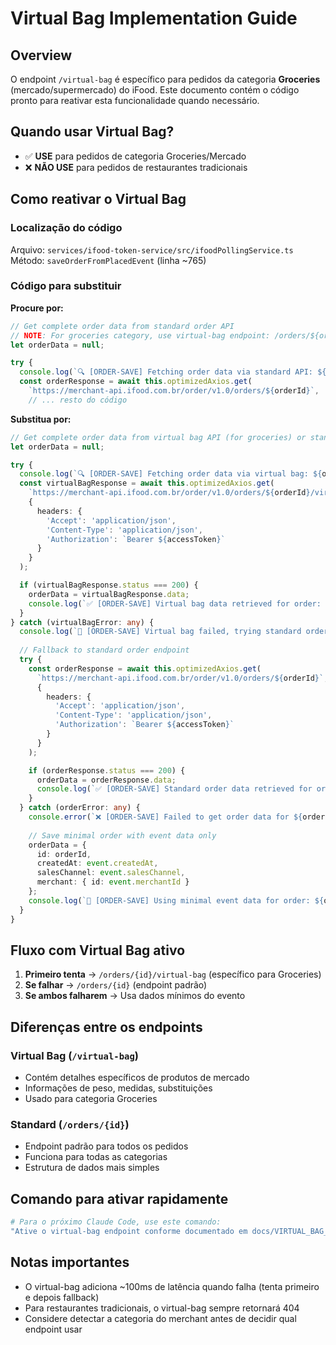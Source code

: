 # Virtual Bag Implementation Guide

## Overview
O endpoint `/virtual-bag` é específico para pedidos da categoria **Groceries** (mercado/supermercado) do iFood. 
Este documento contém o código pronto para reativar esta funcionalidade quando necessário.

## Quando usar Virtual Bag?
- ✅ **USE** para pedidos de categoria Groceries/Mercado
- ❌ **NÃO USE** para pedidos de restaurantes tradicionais

## Como reativar o Virtual Bag

### Localização do código
Arquivo: `services/ifood-token-service/src/ifoodPollingService.ts`
Método: `saveOrderFromPlacedEvent` (linha ~765)

### Código para substituir

**Procure por:**
```typescript
// Get complete order data from standard order API
// NOTE: For groceries category, use virtual-bag endpoint: /orders/${orderId}/virtual-bag
let orderData = null;

try {
  console.log(`🔍 [ORDER-SAVE] Fetching order data via standard API: ${orderId}`);
  const orderResponse = await this.optimizedAxios.get(
    `https://merchant-api.ifood.com.br/order/v1.0/orders/${orderId}`,
    // ... resto do código
```

**Substitua por:**
```typescript
// Get complete order data from virtual bag API (for groceries) or standard API
let orderData = null;

try {
  console.log(`🔍 [ORDER-SAVE] Fetching order data via virtual bag: ${orderId}`);
  const virtualBagResponse = await this.optimizedAxios.get(
    `https://merchant-api.ifood.com.br/order/v1.0/orders/${orderId}/virtual-bag`,
    {
      headers: {
        'Accept': 'application/json',
        'Content-Type': 'application/json',
        'Authorization': `Bearer ${accessToken}`
      }
    }
  );

  if (virtualBagResponse.status === 200) {
    orderData = virtualBagResponse.data;
    console.log(`✅ [ORDER-SAVE] Virtual bag data retrieved for order: ${orderId}`);
  }
} catch (virtualBagError: any) {
  console.log(`🔄 [ORDER-SAVE] Virtual bag failed, trying standard order endpoint for ${orderId}`);
  
  // Fallback to standard order endpoint
  try {
    const orderResponse = await this.optimizedAxios.get(
      `https://merchant-api.ifood.com.br/order/v1.0/orders/${orderId}`,
      {
        headers: {
          'Accept': 'application/json',
          'Content-Type': 'application/json',
          'Authorization': `Bearer ${accessToken}`
        }
      }
    );

    if (orderResponse.status === 200) {
      orderData = orderResponse.data;
      console.log(`✅ [ORDER-SAVE] Standard order data retrieved for order: ${orderId}`);
    }
  } catch (orderError: any) {
    console.error(`❌ [ORDER-SAVE] Failed to get order data for ${orderId}:`, orderError.message);
    
    // Save minimal order with event data only
    orderData = {
      id: orderId,
      createdAt: event.createdAt,
      salesChannel: event.salesChannel,
      merchant: { id: event.merchantId }
    };
    console.log(`📝 [ORDER-SAVE] Using minimal event data for order: ${orderId}`);
  }
}
```

## Fluxo com Virtual Bag ativo

1. **Primeiro tenta** → `/orders/{id}/virtual-bag` (específico para Groceries)
2. **Se falhar** → `/orders/{id}` (endpoint padrão)
3. **Se ambos falharem** → Usa dados mínimos do evento

## Diferenças entre os endpoints

### Virtual Bag (`/virtual-bag`)
- Contém detalhes específicos de produtos de mercado
- Informações de peso, medidas, substituições
- Usado para categoria Groceries

### Standard (`/orders/{id}`)
- Endpoint padrão para todos os pedidos
- Funciona para todas as categorias
- Estrutura de dados mais simples

## Comando para ativar rapidamente

```bash
# Para o próximo Claude Code, use este comando:
"Ative o virtual-bag endpoint conforme documentado em docs/VIRTUAL_BAG_IMPLEMENTATION.md"
```

## Notas importantes
- O virtual-bag adiciona ~100ms de latência quando falha (tenta primeiro e depois fallback)
- Para restaurantes tradicionais, o virtual-bag sempre retornará 404
- Considere detectar a categoria do merchant antes de decidir qual endpoint usar